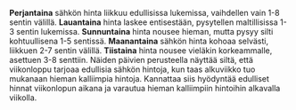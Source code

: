 **Perjantaina** sähkön hinta liikkuu edullisissa lukemissa, vaihdellen vain 1-8 sentin välillä. **Lauantaina** hinta laskee entisestään, pysytellen maltillisissa 1-3 sentin lukemissa. **Sunnuntaina** hinta nousee hieman, mutta pysyy silti kohtuullisena 1-5 sentissä. **Maanantaina** sähkön hinta kohoaa selvästi, liikkuen 2-7 sentin välillä. **Tiistaina** hinta nousee vieläkin korkeammalle, asettuen 3-8 senttiin. Näiden päivien perusteella näyttää siltä, että viikonloppu tarjoaa edullisia sähkön hintoja, kun taas alkuviikko tuo mukanaan hieman kalliimpia hintoja. Kannattaa siis hyödyntää edulliset hinnat viikonlopun aikana ja varautua hieman kalliimpiin hintoihin alkavalla viikolla.